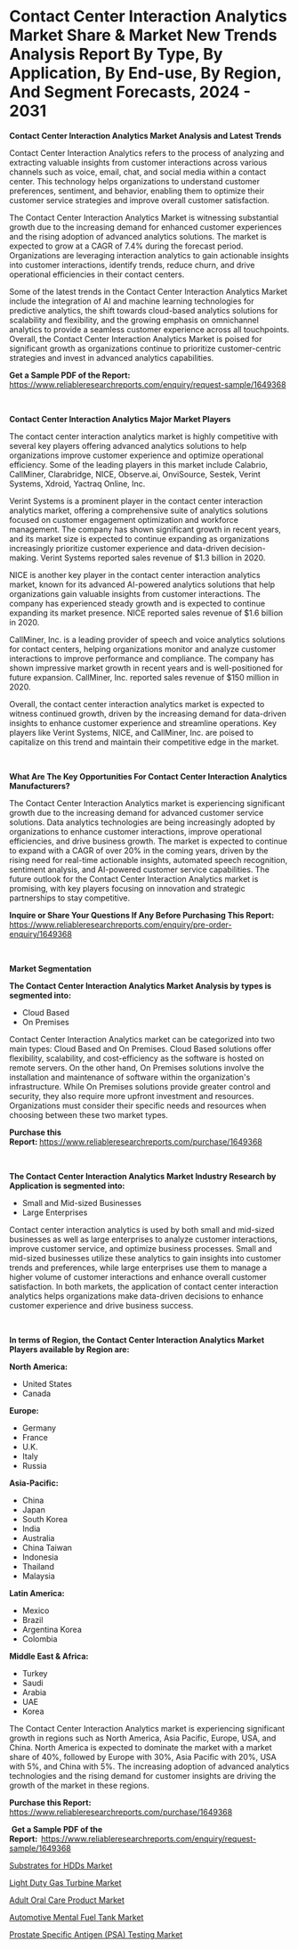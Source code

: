 <p><h1>Contact Center Interaction Analytics Market Share & Market New Trends Analysis Report By Type, By Application, By End-use, By Region, And Segment Forecasts, 2024 - 2031</h1></p><p><strong>Contact Center Interaction Analytics Market Analysis and Latest Trends</strong></p>
<p><p>Contact Center Interaction Analytics refers to the process of analyzing and extracting valuable insights from customer interactions across various channels such as voice, email, chat, and social media within a contact center. This technology helps organizations to understand customer preferences, sentiment, and behavior, enabling them to optimize their customer service strategies and improve overall customer satisfaction.</p><p>The Contact Center Interaction Analytics Market is witnessing substantial growth due to the increasing demand for enhanced customer experiences and the rising adoption of advanced analytics solutions. The market is expected to grow at a CAGR of 7.4% during the forecast period. Organizations are leveraging interaction analytics to gain actionable insights into customer interactions, identify trends, reduce churn, and drive operational efficiencies in their contact centers.</p><p>Some of the latest trends in the Contact Center Interaction Analytics Market include the integration of AI and machine learning technologies for predictive analytics, the shift towards cloud-based analytics solutions for scalability and flexibility, and the growing emphasis on omnichannel analytics to provide a seamless customer experience across all touchpoints. Overall, the Contact Center Interaction Analytics Market is poised for significant growth as organizations continue to prioritize customer-centric strategies and invest in advanced analytics capabilities.</p></p>
<p><strong>Get a Sample PDF of the Report:&nbsp;</strong> <a href="https://www.reliableresearchreports.com/enquiry/request-sample/1649368">https://www.reliableresearchreports.com/enquiry/request-sample/1649368</a></p>
<p>&nbsp;</p>
<p><strong>Contact Center Interaction Analytics Major Market Players</strong></p>
<p><p>The contact center interaction analytics market is highly competitive with several key players offering advanced analytics solutions to help organizations improve customer experience and optimize operational efficiency. Some of the leading players in this market include Calabrio, CallMiner, Clarabridge, NICE, Observe.ai, OnviSource, Sestek, Verint Systems, Xdroid, Yactraq Online, Inc.</p><p>Verint Systems is a prominent player in the contact center interaction analytics market, offering a comprehensive suite of analytics solutions focused on customer engagement optimization and workforce management. The company has shown significant growth in recent years, and its market size is expected to continue expanding as organizations increasingly prioritize customer experience and data-driven decision-making. Verint Systems reported sales revenue of $1.3 billion in 2020.</p><p>NICE is another key player in the contact center interaction analytics market, known for its advanced AI-powered analytics solutions that help organizations gain valuable insights from customer interactions. The company has experienced steady growth and is expected to continue expanding its market presence. NICE reported sales revenue of $1.6 billion in 2020.</p><p>CallMiner, Inc. is a leading provider of speech and voice analytics solutions for contact centers, helping organizations monitor and analyze customer interactions to improve performance and compliance. The company has shown impressive market growth in recent years and is well-positioned for future expansion. CallMiner, Inc. reported sales revenue of $150 million in 2020.</p><p>Overall, the contact center interaction analytics market is expected to witness continued growth, driven by the increasing demand for data-driven insights to enhance customer experience and streamline operations. Key players like Verint Systems, NICE, and CallMiner, Inc. are poised to capitalize on this trend and maintain their competitive edge in the market.</p></p>
<p>&nbsp;</p>
<p><strong>What Are The Key Opportunities For Contact Center Interaction Analytics Manufacturers?</strong></p>
<p><p>The Contact Center Interaction Analytics market is experiencing significant growth due to the increasing demand for advanced customer service solutions. Data analytics technologies are being increasingly adopted by organizations to enhance customer interactions, improve operational efficiencies, and drive business growth. The market is expected to continue to expand with a CAGR of over 20% in the coming years, driven by the rising need for real-time actionable insights, automated speech recognition, sentiment analysis, and AI-powered customer service capabilities. The future outlook for the Contact Center Interaction Analytics market is promising, with key players focusing on innovation and strategic partnerships to stay competitive.</p></p>
<p><strong>Inquire or Share Your Questions If Any Before Purchasing This Report:</strong> <a href="https://www.reliableresearchreports.com/enquiry/pre-order-enquiry/1649368">https://www.reliableresearchreports.com/enquiry/pre-order-enquiry/1649368</a></p>
<p>&nbsp;</p>
<p><strong>Market Segmentation</strong></p>
<p><strong>The Contact Center Interaction Analytics Market Analysis by types is segmented into:</strong></p>
<p><ul><li>Cloud Based</li><li>On Premises</li></ul></p>
<p><p>Contact Center Interaction Analytics market can be categorized into two main types: Cloud Based and On Premises. Cloud Based solutions offer flexibility, scalability, and cost-efficiency as the software is hosted on remote servers. On the other hand, On Premises solutions involve the installation and maintenance of software within the organization's infrastructure. While On Premises solutions provide greater control and security, they also require more upfront investment and resources. Organizations must consider their specific needs and resources when choosing between these two market types.</p></p>
<p><strong>Purchase this Report:&nbsp;</strong><a href="https://www.reliableresearchreports.com/purchase/1649368">https://www.reliableresearchreports.com/purchase/1649368</a></p>
<p>&nbsp;</p>
<p><strong>The Contact Center Interaction Analytics Market Industry Research by Application is segmented into:</strong></p>
<p><ul><li>Small and Mid-sized Businesses</li><li>Large Enterprises</li></ul></p>
<p><p>Contact center interaction analytics is used by both small and mid-sized businesses as well as large enterprises to analyze customer interactions, improve customer service, and optimize business processes. Small and mid-sized businesses utilize these analytics to gain insights into customer trends and preferences, while large enterprises use them to manage a higher volume of customer interactions and enhance overall customer satisfaction. In both markets, the application of contact center interaction analytics helps organizations make data-driven decisions to enhance customer experience and drive business success.</p></p>
<p>&nbsp;</p>
<p><strong>In terms of Region, the Contact Center Interaction Analytics Market Players available by Region are:</strong></p>
<p>
    <p> <strong> North America: </strong>
        <ul>
            <li>United States</li>
            <li>Canada</li>
        </ul>
        </p> 
    <p> <strong> Europe: </strong>
        <ul>
            <li>Germany</li>
            <li>France</li>
            <li>U.K.</li>
            <li>Italy</li>
            <li>Russia</li>
        </ul>
        </p> 
    <p> <strong> Asia-Pacific: </strong>
        <ul>
            <li>China</li>
            <li>Japan</li>
            <li>South Korea</li>
            <li>India</li>
            <li>Australia</li>
            <li>China Taiwan</li>
            <li>Indonesia</li>
            <li>Thailand</li>
            <li>Malaysia</li>
        </ul>
        </p> 
    <p> <strong> Latin America: </strong>
        <ul>
            <li>Mexico</li>
            <li>Brazil</li>
            <li>Argentina Korea</li>
            <li>Colombia</li>
        </ul>
        </p> 
    <p> <strong> Middle East & Africa: </strong>
        <ul>
            <li>Turkey</li>
            <li>Saudi</li>
            <li>Arabia</li>
            <li>UAE</li>
            <li>Korea</li>
        </ul>
    </p>
    </p>
<p><p>The Contact Center Interaction Analytics market is experiencing significant growth in regions such as North America, Asia Pacific, Europe, USA, and China. North America is expected to dominate the market with a market share of 40%, followed by Europe with 30%, Asia Pacific with 20%, USA with 5%, and China with 5%. The increasing adoption of advanced analytics technologies and the rising demand for customer insights are driving the growth of the market in these regions.</p></p>
<p><strong>Purchase this Report: </strong><a href="https://www.reliableresearchreports.com/purchase/1649368">https://www.reliableresearchreports.com/purchase/1649368</a></p>
<p>&nbsp;<strong>Get a Sample PDF of the Report:&nbsp;&nbsp;</strong><a href="https://www.reliableresearchreports.com/enquiry/request-sample/1649368">https://www.reliableresearchreports.com/enquiry/request-sample/1649368</a></p>
<p><strong></strong></p>
<p><p><a href="https://github.com/markusgodoy/Market-Research-Report-List-2/blob/main/substrates-for-hdds-market.md">Substrates for HDDs Market</a></p><p><a href="https://github.com/arionmp/Market-Research-Report-List-2/blob/main/light-duty-gas-turbine-market.md">Light Duty Gas Turbine Market</a></p><p><a href="https://github.com/JameTravis/Market-Research-Report-List-3/blob/main/adult-oral-care-product-market.md">Adult Oral Care Product Market</a></p><p><a href="https://github.com/lataunyatinikmelvin59ilbd0dv/Market-Research-Report-List-1/blob/main/automotive-mental-fuel-tank-market.md">Automotive Mental Fuel Tank Market</a></p><p><a href="https://github.com/pgtimber/Market-Research-Report-List-1/blob/main/prostate-specific-antigen-psa-testing-market.md">Prostate Specific Antigen (PSA) Testing Market</a></p></p>